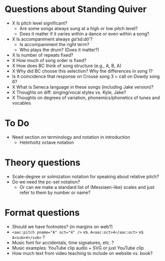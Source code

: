 # Questions about Standing Quiver

- X Is pitch level significant?
    - Are some songs always sung at a high or low pitch level?
    - Does it matter if it varies within a dance or even within a song?
- X Is accompaniment always *ga’sä:dö’*?
    - Is accompaniment the right term?
    - Who plays the drum? (Does it matter?)
- X Is number of repeats fixed?
- X How much of song order is fixed?
- X How does BC think of song structure (e.g., A, B, A)
- X Why did BC choose this selection? Why the differences in song 1?
- Is it coincidence that response on Crouse song 3 = call on Dowdy song 6?
- X What is Seneca language in these songs (including Jake version)?
- X Thoughts on diff. singing/vocal styles vs. Kyle, Jake?
- X Thoughts on degrees of variation, phonemics/phonetics of tunes and vocables

# To Do

- Need section on terminology and notation in introduction
    - Helmholtz octave notation

# Theory questions

- Scale-degree or solmization notation for speaking about relative pitch?
- Do we need the pc-set notation?
    - Or can we make a standard list of (Messiaen-like) scales and just refer
      to them by number or name?

# Format questions

- Should we have footnotes? (in margins on web?)
- `<aac:pitch pname="A" oct="4" />` vs. `A<aac:oct>4</aac:oct>` vs
  `A<sub>4</sub>` ?
- Music font for accidentals, time signatures, etc. ?
- Music examples: YouTube clip audio + SVG or just YouTube clip
- How much text from video teaching to include on website vs. book?
